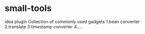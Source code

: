 # small-tools
idea plugin
Collection of commonly used gadgets
1.bean converter
2.translate
3.timestamp converter
4.....
